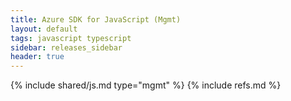 ```yaml
---
title: Azure SDK for JavaScript (Mgmt)
layout: default
tags: javascript typescript
sidebar: releases_sidebar
header: true
---
```

{% include shared/js.md type="mgmt" %}
{% include refs.md %}
